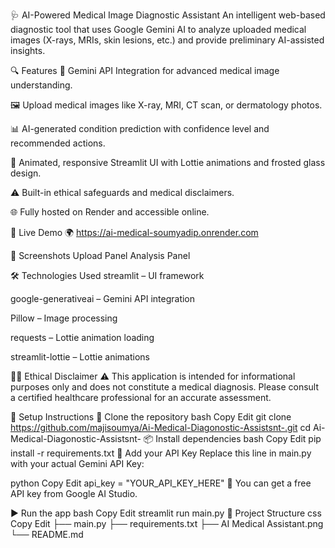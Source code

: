 🩺 AI-Powered Medical Image Diagnostic Assistant
An intelligent web-based diagnostic tool that uses Google Gemini AI to analyze uploaded medical images (X-rays, MRIs, skin lesions, etc.) and provide preliminary AI-assisted insights.


🔍 Features
🧠 Gemini API Integration for advanced medical image understanding.

🖼️ Upload medical images like X-ray, MRI, CT scan, or dermatology photos.

📊 AI-generated condition prediction with confidence level and recommended actions.

🎨 Animated, responsive Streamlit UI with Lottie animations and frosted glass design.

⚠️ Built-in ethical safeguards and medical disclaimers.

🌐 Fully hosted on Render and accessible online.

🚀 Live Demo
🌍 https://ai-medical-soumyadip.onrender.com

📸 Screenshots
Upload Panel	Analysis Panel

🛠️ Technologies Used
streamlit – UI framework

google-generativeai – Gemini API integration

Pillow – Image processing

requests – Lottie animation loading

streamlit-lottie – Lottie animations

🧑‍⚕️ Ethical Disclaimer
⚠️ This application is intended for informational purposes only and does not constitute a medical diagnosis. Please consult a certified healthcare professional for an accurate assessment.

🧰 Setup Instructions
🔗 Clone the repository
bash
Copy
Edit
git clone https://github.com/majisoumya/Ai-Medical-Diagonostic-Assistsnt-.git
cd Ai-Medical-Diagonostic-Assistsnt-
📦 Install dependencies
bash
Copy
Edit
pip install -r requirements.txt
🔑 Add your API Key
Replace this line in main.py with your actual Gemini API Key:

python
Copy
Edit
api_key = "YOUR_API_KEY_HERE"
🔐 You can get a free API key from Google AI Studio.

▶️ Run the app
bash
Copy
Edit
streamlit run main.py
📁 Project Structure
css
Copy
Edit
├── main.py
├── requirements.txt
├── AI Medical Assistant.png
└── README.md

